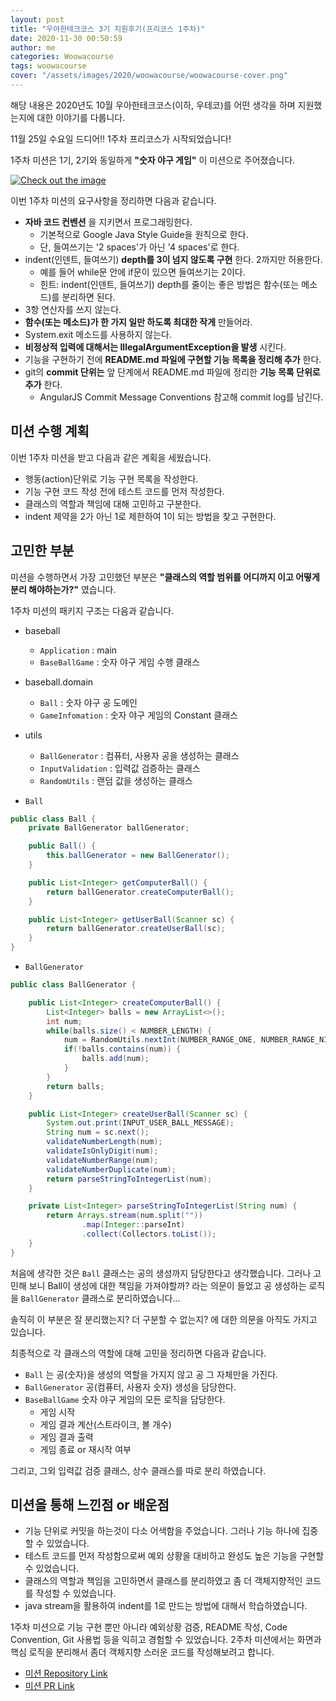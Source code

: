 ```yaml
---
layout: post
title: "우아한테크코스 3기 지원후기(프리코스 1주차)"
date: 2020-11-30 00:50:59
author: me
categories: Woowacourse
tags: woowacourse
cover: "/assets/images/2020/woowacourse/woowacourse-cover.png"
---
```


해당 내용은 2020년도 10월 우아한테크코스(이하, 우테코)를 어떤 생각을 하며 지원했는지에 대한 이야기를 다룹니다.


11월 25일 수요일 드디어!! 1주차 프리코스가 시작되었습니다!

1주차 미션은 1기, 2기와 동일하게 **"숫자 야구 게임"** 이 미션으로 주어졌습니다.

<a href="{{ site.2020_woowacourse_img }}/woowacourse-freecourse-week-1.jpg" data-lightbox="falcon9-large" data-title="Check out the image">
  <img src="{{ site.2020_woowacourse_img }}/woowacourse-freecourse-week-1.jpg" title="Check out the image">
</a>

이번 1주차 미션의 요구사항을 정리하면 다음과 같습니다.

* **자바 코드 컨벤션** 을 지키면서 프로그래밍한다.
  + 기본적으로 Google Java Style Guide을 원칙으로 한다.
  + 단, 들여쓰기는 '2 spaces'가 아닌 '4 spaces'로 한다.
* indent(인덴트, 들여쓰기) **depth를 3이 넘지 않도록 구현** 한다. 2까지만 허용한다.
  + 예를 들어 while문 안에 if문이 있으면 들여쓰기는 2이다.
  + 힌트: indent(인덴트, 들여쓰기) depth를 줄이는 좋은 방법은 함수(또는 메소드)를 분리하면 된다.
* 3항 연산자를 쓰지 않는다.
* **함수(또는 메소드)가 한 가지 일만 하도록 최대한 작게** 만들어라.
* System.exit 메소드를 사용하지 않는다.
* **비정상적 입력에 대해서는 IllegalArgumentException을 발생** 시킨다.
* 기능을 구현하기 전에 **README.md 파일에 구현할 기능 목록을 정리해 추가** 한다.
* git의 **commit 단위는** 앞 단계에서 README.md 파일에 정리한 **기능 목록 단위로 추가** 한다.
  + AngularJS Commit Message Conventions 참고해 commit log를 남긴다.

## 미션 수행 계획
이번 1주차 미션을 받고 다음과 같은 계획을 세웠습니다.

* 행동(action)단위로 기능 구현 목록을 작성한다.
* 기능 구현 코드 작성 전에 테스트 코드를 먼저 작성한다.
* 클래스의 역할과 책임에 대해 고민하고 구분한다.
* indent 제약을 2가 아닌 1로 제한하여 1이 되는 방법을 찾고 구현한다.


## 고민한 부분

미션을 수행하면서 가장 고민했던 부분은 **"클래스의 역할 범위를 어디까지 이고 어떻게 분리 해야하는가?"** 였습니다.

1주차 미션의 패키지 구조는 다음과 같습니다.

* baseball
  + `Application` : main
  + `BaseBallGame` : 숫자 야구 게임 수행 클래스 
* baseball.domain
  + `Ball` : 숫자 야구 공 도메인
  + `GameInfomation` : 숫자 야구 게임의 Constant 클래스
* utils
  + `BallGenerator` : 컴퓨터, 사용자 공을 생성하는 클래스
  + `InputValidation` : 입력값 검증하는 클래스
  + `RandomUtils` : 랜덤 값을 생성하는 클래스


* `Ball`

```java
public class Ball {
    private BallGenerator ballGenerator;

    public Ball() {
        this.ballGenerator = new BallGenerator();
    }

    public List<Integer> getComputerBall() {
        return ballGenerator.createComputerBall();
    }

    public List<Integer> getUserBall(Scanner sc) {
        return ballGenerator.createUserBall(sc);
    }
}
```


* `BallGenerator`

```java
public class BallGenerator {

    public List<Integer> createComputerBall() {
        List<Integer> balls = new ArrayList<>();
        int num;
        while(balls.size() < NUMBER_LENGTH) {
            num = RandomUtils.nextInt(NUMBER_RANGE_ONE, NUMBER_RANGE_NINE);
            if(!balls.contains(num)) {
                balls.add(num);
            }
        }
        return balls;
    }

    public List<Integer> createUserBall(Scanner sc) {
        System.out.print(INPUT_USER_BALL_MESSAGE);
        String num = sc.next();
        validateNumberLength(num);
        validateIsOnlyDigit(num);
        validateNumberRange(num);
        validateNumberDuplicate(num);
        return parseStringToIntegerList(num);
    }

    private List<Integer> parseStringToIntegerList(String num) {
        return Arrays.stream(num.split(""))
                .map(Integer::parseInt)
                .collect(Collectors.toList());
    }
}
```

처음에 생각한 것은 `Ball` 클래스는 공의 생성까지 담당한다고 생각했습니다. 그러나 고민해 보니 Ball이 생성에 대한 책임을 가져야할까? 라는 의문이 들었고 공 생성하는 로직을 `BallGenerator` 클래스로 분리하였습니다...

솔직히 이 부분은 잘 분리했는지? 더 구분할 수 없는지? 에 대한 의문을 아직도 가지고 있습니다.

최종적으로 각 클래스의 역할에 대해 고민을 정리하면 다음과 같습니다.

* `Ball` 는 공(숫자)을 생성의 역할을 가지지 않고 공 그 자체만을 가진다.
* `BallGenerator` 공(컴퓨터, 사용자 숫자) 생성을 담당한다.
* `BaseBallGame` 숫자 야구 게임의 모든 로직을 담당한다.
  + 게임 시작
  + 게임 결과 계산(스트라이크, 볼 개수)
  + 게임 결과 출력
  + 게임 종료 or 재시작 여부

그리고, 그외 입력값 검증 클래스, 상수 클래스를 따로 분리 하였습니다.


## 미션을 통해 느낀점 or 배운점
* 기능 단위로 커밋을 하는것이 다소 어색함을 주었습니다. 그러나 기능 하나에 집중할 수 있었습니다.
* 테스트 코드를 먼저 작성함으로써 예외 상황을 대비하고 완성도 높은 기능을 구현할 수 있었습니다.
* 클래스의 역할과 책임을 고민하면서 클래스를 분리하였고 좀 더 객체지향적인 코드를 작성할 수 있었습니다.
* java stream을 활용하여 indent를 1로 만드는 방법에 대해서 학습하였습니다.


1주차 미션으로 기능 구현 뿐만 아니라 예외상황 검증, README 작성, Code Convention, Git 사용법 등을 익히고 경험할 수 있었습니다. 2주차 미션에서는 화면과 핵심 로직을 분리해서 좀더 객체지향 스러운 코드를 작성해보려고 합니다.

* [미션 Repository Link](https://github.com/doorisopen/java-baseball-precourse/tree/doorisopen)
* [미션 PR Link](https://github.com/woowacourse/java-baseball-precourse/pull/251)
